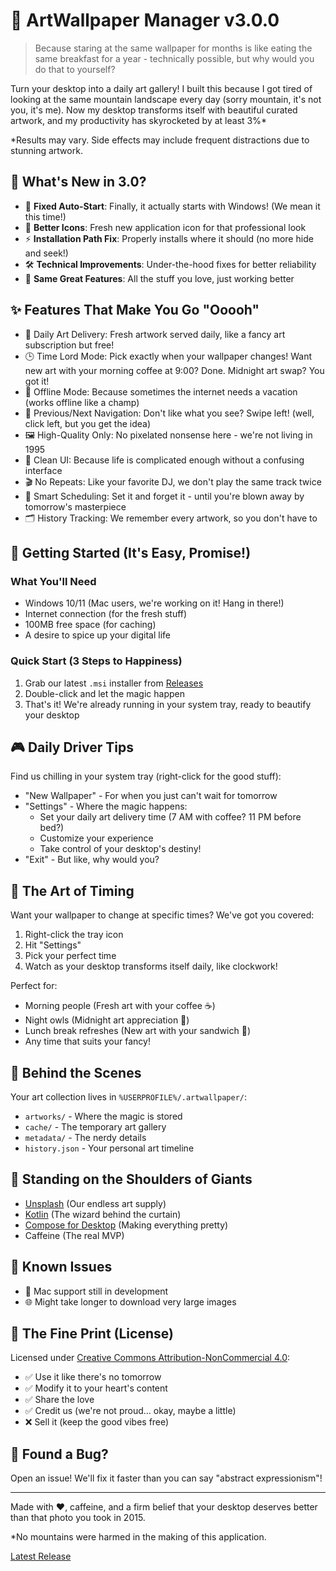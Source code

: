 # 🎨 ArtWallpaper Manager v3.0.0

> Because staring at the same wallpaper for months is like eating the same breakfast for a year - technically possible, but why would you do that to yourself?

Turn your desktop into a daily art gallery! I built this because I got tired of looking at the same mountain landscape every day (sorry mountain, it's not you, it's me). Now my desktop transforms itself with beautiful curated artwork, and my productivity has skyrocketed by at least 3%* 

*Results may vary. Side effects may include frequent distractions due to stunning artwork.

## 🌟 What's New in 3.0?

- 🚀 **Fixed Auto-Start**: Finally, it actually starts with Windows! (We mean it this time!)
- 🎨 **Better Icons**: Fresh new application icon for that professional look
- ⚡ **Installation Path Fix**: Properly installs where it should (no more hide and seek!)
- 🛠️ **Technical Improvements**: Under-the-hood fixes for better reliability
- 🎯 **Same Great Features**: All the stuff you love, just working better

## ✨ Features That Make You Go "Ooooh"

- 🎨 Daily Art Delivery: Fresh artwork served daily, like a fancy art subscription but free!
- 🕒 Time Lord Mode: Pick exactly when your wallpaper changes! Want new art with your morning coffee at 9:00? Done. Midnight art swap? You got it!
- 💾 Offline Mode: Because sometimes the internet needs a vacation (works offline like a champ)
- 🔄 Previous/Next Navigation: Don't like what you see? Swipe left! (well, click left, but you get the idea)
- 🖼️ High-Quality Only: No pixelated nonsense here - we're not living in 1995
- 🎯 Clean UI: Because life is complicated enough without a confusing interface
- 🎬 No Repeats: Like your favorite DJ, we don't play the same track twice
- 📅 Smart Scheduling: Set it and forget it - until you're blown away by tomorrow's masterpiece
- 🗂️ History Tracking: We remember every artwork, so you don't have to

## 🚀 Getting Started (It's Easy, Promise!)

### What You'll Need
- Windows 10/11 (Mac users, we're working on it! Hang in there!)
- Internet connection (for the fresh stuff)
- 100MB free space (for caching)
- A desire to spice up your digital life

### Quick Start (3 Steps to Happiness)
1. Grab our latest `.msi` installer from [Releases](https://github.com/Princeyyyy/art-wallpaper/releases)
2. Double-click and let the magic happen
3. That's it! We're already running in your system tray, ready to beautify your desktop

## 🎮 Daily Driver Tips

Find us chilling in your system tray (right-click for the good stuff):
- "New Wallpaper" - For when you just can't wait for tomorrow
- "Settings" - Where the magic happens:
  - Set your daily art delivery time (7 AM with coffee? 11 PM before bed?)
  - Customize your experience
  - Take control of your desktop's destiny!
- "Exit" - But like, why would you?

## 🎨 The Art of Timing

Want your wallpaper to change at specific times? We've got you covered:
1. Right-click the tray icon
2. Hit "Settings"
3. Pick your perfect time
4. Watch as your desktop transforms itself daily, like clockwork!

Perfect for:
- Morning people (Fresh art with your coffee ☕)
- Night owls (Midnight art appreciation 🦉)
- Lunch break refreshes (New art with your sandwich 🥪)
- Any time that suits your fancy!

## 📁 Behind the Scenes

Your art collection lives in `%USERPROFILE%/.artwallpaper/`:
- `artworks/` - Where the magic is stored
- `cache/` - The temporary art gallery
- `metadata/` - The nerdy details
- `history.json` - Your personal art timeline

## 🙏 Standing on the Shoulders of Giants

- [Unsplash](https://unsplash.com) (Our endless art supply)
- [Kotlin](https://kotlinlang.org) (The wizard behind the curtain)
- [Compose for Desktop](https://www.jetbrains.com/lp/compose-desktop/) (Making everything pretty)
- Caffeine (The real MVP)

## 🐛 Known Issues

- 🍎 Mac support still in development
- 🌐 Might take longer to download very large images

## 📜 The Fine Print (License)

Licensed under [Creative Commons Attribution-NonCommercial 4.0](http://creativecommons.org/licenses/by-nc/4.0/):

- ✅ Use it like there's no tomorrow
- ✅ Modify it to your heart's content
- ✅ Share the love
- ✅ Credit us (we're not proud... okay, maybe a little)
- ❌ Sell it (keep the good vibes free)

## 🐛 Found a Bug?

Open an issue! We'll fix it faster than you can say "abstract expressionism"!

---

Made with ❤️, caffeine, and a firm belief that your desktop deserves better than that photo you took in 2015.

*No mountains were harmed in the making of this application.

[Latest Release](https://github.com/Princeyyyy/art-wallpaper/releases/tag/3.0.0)